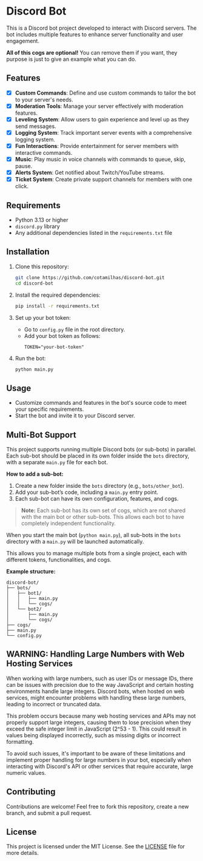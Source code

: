 
# Discord Bot

This is a Discord bot project developed to interact with Discord servers. The bot includes multiple features to enhance server functionality and user engagement. 

**All of this cogs are optional!** You can remove them if you want, they purpose is just to give an example what you can do.

## Features

- [x] **Custom Commands**: Define and use custom commands to tailor the bot to your server's needs.
- [x] **Moderation Tools**: Manage your server effectively with moderation features.
- [x] **Leveling System**: Allow users to gain experience and level up as they send messages.
- [x] **Logging System**: Track important server events with a comprehensive logging system.
- [x] **Fun Interactions**: Provide entertainment for server members with interactive commands.
- [x] **Music**: Play music in voice channels with commands to queue, skip, pause.
- [x] **Alerts System**: Get notified about Twitch/YouTube streams.
- [x] **Ticket System**: Create private support channels for members with one click.

## Requirements

- Python 3.13 or higher
- `discord.py` library
- Any additional dependencies listed in the `requirements.txt` file

## Installation

1. Clone this repository:
   ```bash
   git clone https://github.com/cotamilhas/discord-bot.git
   cd discord-bot
   ```

2. Install the required dependencies:
   ```bash
   pip install -r requirements.txt
   ```

3. Set up your bot token:
   - Go to `config.py` file in the root directory.
   - Add your bot token as follows:
     ```
     TOKEN="your-bot-token"
     ```

4. Run the bot:
   ```bash
   python main.py
   ```

## Usage

- Customize commands and features in the bot's source code to meet your specific requirements.
- Start the bot and invite it to your Discord server.

## Multi-Bot Support

This project supports running multiple Discord bots (or sub-bots) in parallel. Each sub-bot should be placed in its own folder inside the `bots` directory, with a separate `main.py` file for each bot.

**How to add a sub-bot:**
1. Create a new folder inside the `bots` directory (e.g., `bots/other_bot`).
2. Add your sub-bot’s code, including a `main.py` entry point.
3. Each sub-bot can have its own configuration, features, and cogs.

> **Note:** Each sub-bot has its own set of cogs, which are not shared with the main bot or other sub-bots. This allows each bot to have completely independent functionality.

When you start the main bot (`python main.py`), all sub-bots in the `bots` directory with a `main.py` will be launched automatically.

This allows you to manage multiple bots from a single project, each with different tokens, functionalities, and cogs.

**Example structure:**
```
discord-bot/
├── bots/
│   ├── bot1/
│   │   ├── main.py
│   │   └── cogs/
│   └── bot2/
│       ├── main.py
│       └── cogs/
├── cogs/
├── main.py
└── config.py
```

## WARNING: Handling Large Numbers with Web Hosting Services
When working with large numbers, such as user IDs or message IDs, there can be issues with precision due to the way JavaScript and certain hosting environments handle large integers. Discord bots, when hosted on web services, might encounter problems with handling these large numbers, leading to incorrect or truncated data.

This problem occurs because many web hosting services and APIs may not properly support large integers, causing them to lose precision when they exceed the safe integer limit in JavaScript (2^53 - 1). This could result in values being displayed incorrectly, such as missing digits or incorrect formatting.

To avoid such issues, it's important to be aware of these limitations and implement proper handling for large numbers in your bot, especially when interacting with Discord's API or other services that require accurate, large numeric values.

## Contributing

Contributions are welcome! Feel free to fork this repository, create a new branch, and submit a pull request.

## License

This project is licensed under the MIT License. See the [LICENSE](LICENSE) file for more details.
